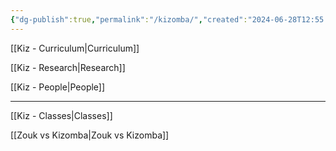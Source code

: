 ```yaml
---
{"dg-publish":true,"permalink":"/kizomba/","created":"2024-06-28T12:55:26.000-04:00","updated":"2024-09-16T19:00:14.902-04:00"}
---
```



[[Kiz - Curriculum\|Curriculum]]

[[Kiz - Research\|Research]]

[[Kiz - People\|People]]

---

[[Kiz - Classes\|Classes]]

[[Zouk vs Kizomba\|Zouk vs Kizomba]]
